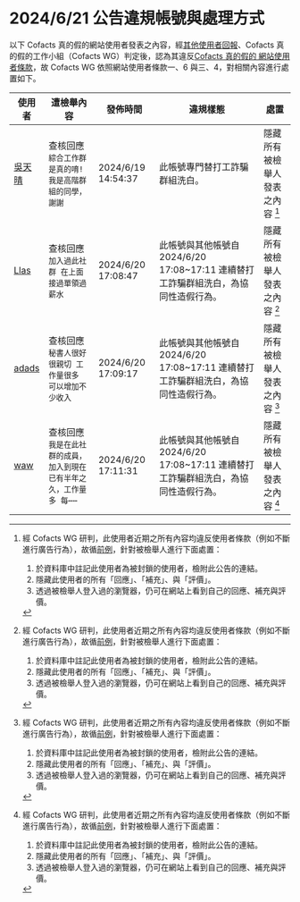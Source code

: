 2024/6/21 公告違規帳號與處理方式
=========

以下 Cofacts 真的假的網站使用者發表之內容，經[其他使用者回報](https://docs.google.com/spreadsheets/d/e/2PACX-1vRdcwXdC36xfgXfSMSk527Zbel9A-__vwRXkQ0NjkzSXoSPETCFc7sI7SoaAFdPCfskugtQL-Md8JgH/pubhtml?gid=438362561&single=true)、Cofacts 真的假的工作小組（Cofacts WG）判定後，認為其違反[Cofacts 真的假的 網站使用者條款](https://github.com/cofacts/rumors-site/blob/master/LEGAL.md)，故 Cofacts WG 依照網站使用者條款一、6 與三、4，對相關內容進行處置如下。

| 使用者 | 遭檢舉內容 | 發佈時間 | 違規樣態 | 處置 |
| ----- | -------- | ------- | ------- | --- |
| [吳天晴](https://cofacts.github.io/community-builder/#/editorworks?showAll=1&day=365&userId=3nFCL5ABd3gcY0LpB2GR) | 查核回應<br>`綜合工作群是真的唷!我是高階群組的同學，謝謝` | 2024/6/19 14:54:37 | 此帳號專門替打工詐騙群組洗白。 | 隱藏所有被檢舉人發表之內容 [^block] |
| [Llas](https://cofacts.github.io/community-builder/#/editorworks?showAll=1&day=365&userId=NHHlNJABd3gcY0LpaGyj) | 查核回應<br>`加入過此社群 在上面接過單領過薪水` | 2024/6/20 17:08:47 | 此帳號與其他帳號自 2024/6/20 17:08~17:11 連續替打工詐騙群組洗白，為協同性造假行為。 | 隱藏所有被檢舉人發表之內容 [^block] |
| [adads](https://cofacts.github.io/community-builder/#/editorworks?showAll=1&day=365&userId=QHHoNJABd3gcY0LpAGxU) | 查核回應<br>`秘書人很好 很親切 工作量很多 可以增加不少收入` | 2024/6/20 17:09:17 | 此帳號與其他帳號自 2024/6/20 17:08~17:11 連續替打工詐騙群組洗白，為協同性造假行為。 | 隱藏所有被檢舉人發表之內容 [^block] |
| [waw](https://cofacts.github.io/community-builder/#/editorworks?showAll=1&day=365&userId=R3HoNJABd3gcY0LplmzV) | 查核回應<br>`我是在此社群的成員，加入到現在已有半年之久，工作量多 每⋯⋯` | 2024/6/20 17:11:31 | 此帳號與其他帳號自 2024/6/20 17:08~17:11 連續替打工詐騙群組洗白，為協同性造假行為。 | 隱藏所有被檢舉人發表之內容 [^block] |

[^block]: 
    經 Cofacts WG 研判，此使用者近期之所有內容均違反使用者條款（例如不斷進行廣告行為），故循[前例](https://github.com/cofacts/takedowns/blob/master/2021/1125-2nd-spam.md)，針對被檢舉人進行下面處置：
    1. 於資料庫中註記此使用者為被封鎖的使用者，檢附此公告的連結。
    2. 隱藏此使用者的所有「回應」、「補充」、與「評價」。
    3. 透過被檢舉人登入過的瀏覽器，仍可在網站上看到自己的回應、補充與評價。

